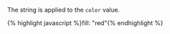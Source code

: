 <p class="b20" markdown="1">
The string is applied to the <code>color</code> value.
</p>
{% highlight javascript %}fill: "red"{% endhighlight %}